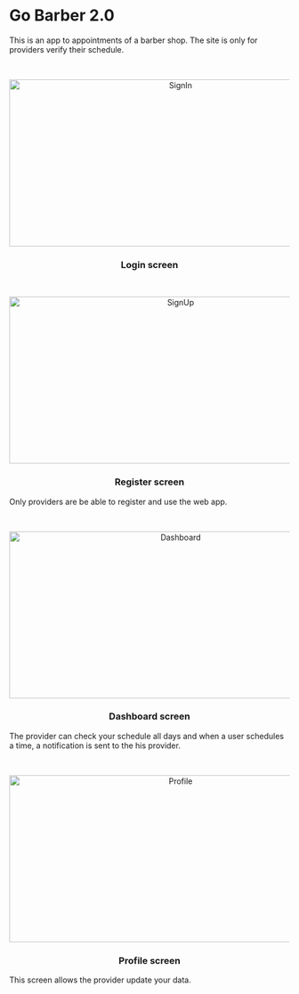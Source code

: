 # Go Barber 2.0

This is an app to appointments of a barber shop. The site is only for providers verify their schedule.

<!-- Login -->
<br />
<p align="center">
  <img src="https://raw.githubusercontent.com/icbertoncelo/GoBarber-2.0/master/web/images/signIn.png" alt="SignIn" width="600" height="300">

  <h3 align="center">Login screen</h3>
</p>

<!-- Register -->
<br />
<p align="center">
  <img src="https://raw.githubusercontent.com/icbertoncelo/GoBarber-2.0/master/web/images/signUp.png" alt="SignUp" width="600" height="300">

  <h3 align="center">Register screen</h3>
</p>

Only providers are be able to register and use the web app.

<!-- Dashboard -->
<br />
<p align="center">
  <img src="https://raw.githubusercontent.com/icbertoncelo/GoBarber-2.0/master/web/images/dashboard.png" alt="Dashboard" width="600" height="300">

  <h3 align="center">Dashboard screen</h3>
</p>

The provider can check your schedule all days and when a user schedules a time, a notification is sent to the his provider.

<!-- Profile -->
<br />
<p align="center">
  <img src="https://raw.githubusercontent.com/icbertoncelo/GoBarber-2.0/master/web/images/profile.png" alt="Profile" width="600" height="300">

  <h3 align="center">Profile screen</h3>
</p>

This screen allows the provider update your data.
